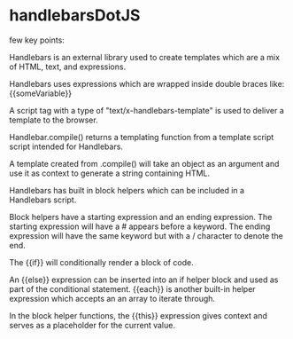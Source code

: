 # handlebarsDotJS

few key points:

Handlebars is an external library used to create templates which are a mix of HTML, text, and expressions.

Handlebars uses expressions which are wrapped inside double braces like: {{someVariable}}

A script tag with a type of "text/x-handlebars-template" is used to deliver a template to the browser.

Handlebar.compile() returns a templating function from a template script script intended for Handlebars.

A template created from .compile() will take an object as an argument and use it as context to generate a string containing HTML.

Handlebars has built in block helpers which can be included in a Handlebars script.

Block helpers have a starting expression and an ending expression. The starting expression will have a # appears before a keyword. The ending expression will have the same keyword but with a / character to denote the end.

The {{if}} will conditionally render a block of code.

An {{else}} expression can be inserted into an if helper block and used as part of the conditional statement.
{{each}} is another built-in helper expression which accepts an an array to iterate through.

In the block helper functions, the {{this}} expression gives context and serves as a placeholder for the current value.